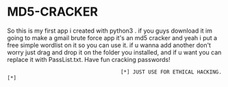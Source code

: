 # MD5-CRACKER
So this is my first app i created with python3 . if you guys download it im going to make a gmail brute force app
it's an md5 cracker and yeah i put a free simple wordlist on it so you can use it. if u wanna add another don't worry just drag and drop it on the folder you installed,
and if u want you can replace it with PassList.txt. Have fun cracking passwords! 

                                                                                         
                                                                                         
                                                                                         
                                                                                         
                                         [*] JUST USE FOR ETHICAL HACKING. [*]
